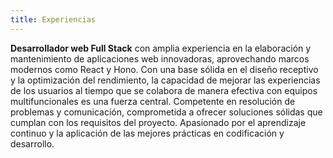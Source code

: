 ```yaml
---
title: Experiencias
---
```


**Desarrollador web Full Stack** con amplia experiencia en la elaboración y
mantenimiento de aplicaciones web innovadoras, aprovechando marcos modernos
como React y Hono. Con una base sólida en el diseño receptivo y la optimización
del rendimiento, la capacidad de mejorar las experiencias de los usuarios al tiempo
que se colabora de manera efectiva con equipos multifuncionales es una fuerza
central. Competente en resolución de problemas y comunicación, comprometida a
ofrecer soluciones sólidas que cumplan con los requisitos del proyecto. Apasionado
por el aprendizaje continuo y la aplicación de las mejores prácticas en codificación
y desarrollo.

